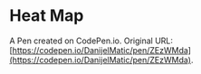 # Heat Map

A Pen created on CodePen.io. Original URL: [https://codepen.io/DanijelMatic/pen/ZEzWMda](https://codepen.io/DanijelMatic/pen/ZEzWMda).


